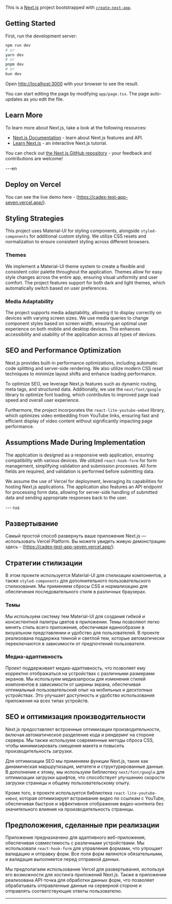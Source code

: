 This is a [Next.js](https://nextjs.org) project bootstrapped with [`create-next-app`](https://nextjs.org/docs/app/api-reference/cli/create-next-app).

## Getting Started

First, run the development server:

```bash
npm run dev
# or
yarn dev
# or
pnpm dev
# or
bun dev
```

Open [http://localhost:3000](http://localhost:3000) with your browser to see the result.

You can start editing the page by modifying `app/page.tsx`. The page auto-updates as you edit the file.

## Learn More

To learn more about Next.js, take a look at the following resources:

-   [Next.js Documentation](https://nextjs.org/docs) - learn about Next.js features and API.
-   [Learn Next.js](https://nextjs.org/learn) - an interactive Next.js tutorial.

You can check out [the Next.js GitHub repository](https://github.com/vercel/next.js) - your feedback and contributions are welcome!

---en

## Deploy on Vercel

You can see the live demo here - (https://cadex-test-app-seven.vercel.app/).

## Styling Strategies

This project uses Material-UI for styling components, alongside `styled-components` for additional custom styling. We utilize CSS resets and normalization to ensure consistent styling across different browsers.

### Themes

We implement a Material-UI theme system to create a flexible and consistent color palette throughout the application. Themes allow for easy style changes across the entire app, ensuring visual uniformity and user comfort. The project features support for both dark and light themes, which automatically switch based on user preferences.

### Media Adaptability

The project supports media adaptability, allowing it to display correctly on devices with varying screen sizes. We use media queries to change component styles based on screen width, ensuring an optimal user experience on both mobile and desktop devices. This enhances accessibility and usability of the application across all types of devices.

## SEO and Performance Optimization

Next.js provides built-in performance optimizations, including automatic code splitting and server-side rendering. We also utilize modern CSS reset techniques to minimize layout shifts and enhance loading performance.

To optimize SEO, we leverage Next.js features such as dynamic routing, meta tags, and structured data. Additionally, we use the `next/font/google` library to optimize font loading, which contributes to improved page load speed and overall user experience.

Furthermore, the project incorporates the `react-lite-youtube-embed` library, which optimizes video embedding from YouTube links, ensuring fast and efficient display of video content without significantly impacting page performance.

## Assumptions Made During Implementation

The application is designed as a responsive web application, ensuring compatibility with various devices. We utilized `react-hook-form` for form management, simplifying validation and submission processes. All form fields are required, and validation is performed before submitting data.

We assume the use of Vercel for deployment, leveraging its capabilities for hosting Next.js applications. The application also features an API endpoint for processing form data, allowing for server-side handling of submitted data and sending appropriate responses back to the user.

--- rus

## Развертывание

Самый простой способ развернуть ваше приложение Next.js — использовать Vercel Platform. Вы можете увидеть живую демонстрацию здесь - (https://cadex-test-app-seven.vercel.app/).

## Стратегии стилизации

В этом проекте используется Material-UI для стилизации компонентов, а также `styled-components` для дополнительного пользовательского стилизования. Мы применяем сбросы CSS и нормализацию для обеспечения последовательного стиля в различных браузерах.

### Темы

Мы используем систему тем Material-UI для создания гибкой и консистентной палитры цветов в приложении. Темы позволяют легко менять стиль всего приложения, обеспечивая единообразие в визуальном представлении и удобство для пользователей. В проекте реализована поддержка темной и светлой тем, которые автоматически переключаются в зависимости от предпочтений пользователя.

### Медиа-адаптивность

Проект поддерживает медиа-адаптивность, что позволяет ему корректно отображаться на устройствах с различными размерами экранов. Мы используем медиазапросы для изменения стилей компонентов в зависимости от ширины экрана, обеспечивая оптимальный пользовательский опыт на мобильных и десктопных устройствах. Это улучшает доступность и удобство использования приложения на всех типах устройств.

## SEO и оптимизация производительности

Next.js предоставляет встроенные оптимизации производительности, включая автоматическое разделение кода и рендеринг на стороне сервера. Мы также используем современные методы сброса CSS, чтобы минимизировать смещения макета и повысить производительность загрузки.

Для оптимизации SEO мы применяем функции Next.js, такие как динамическая маршрутизация, метатеги и структурированные данные. В дополнение к этому, мы используем библиотеку `next/font/google` для оптимизации загрузки шрифтов, что способствует улучшению скорости загрузки страницы и общему пользовательскому опыту.

Кроме того, в проекте используется библиотека `react-lite-youtube-embed`, которая оптимизирует встраивание видео по ссылкам с YouTube, обеспечивая быстрое и эффективное отображение видео-контента без значительного влияния на производительность страницы.

## Предположения, сделанные при реализации

Приложение предназначено для адаптивного веб-приложения, обеспечивая совместимость с различными устройствами. Мы использовали `react-hook-form` для управления формами, что упрощает валидацию и отправку форм. Все поля форм являются обязательными, и валидация выполняется перед отправкой данных.

Мы предполагаем использование Vercel для развертывания, используя его возможности для хостинга приложений Next.js. Также в приложении реализована API-точка для обработки данных форм, что позволяет обрабатывать отправленные данные на серверной стороне и отправлять соответствующие ответы пользователю.

---
